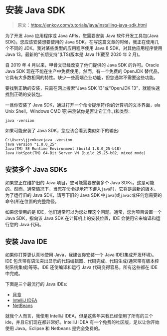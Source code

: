 # 安装 Java SDK

> 原文：<https://jenkov.com/tutorials/java/installing-java-sdk.html>

为了开发 Java 应用程序或 Java APIs，您需要安装 Java 软件开发工具包(Java SDK)。您应该安装想要使用的 Java SDK。在写这篇文章的时候，我正在使用几个不同的 JDK。我对某些类型的应用程序使用 Java 8 SDK，对其他应用程序使用 Java 13。最新的“长期支持”(LTS)版本是 Java 11(截至 2020 年 2 月)。

自 2019 年 4 月以来，甲骨文已经改变了他们提供的 Java SDK 的许可。Oracle Java SDK 现在不能在生产中免费使用。然而，有一个免费的 OpenJDK 替代品，它具有大多数相同的特性。缺少一些高端企业功能，但您通常不需要这些功能。

要找到正确的安装，只需在网上搜索“Java SDK 13”或“OpenJDK 13”，就能快速找到正确的安装包。

一旦你安装了 Java SDK，通过打开一个命令提示符(你的计算机的文本界面，ala Unix Shell，Windows CMD 等)来测试你是否让它工作。)和类型:

```
java -version

```

如果可能安装了 Java SDK，您应该会看到类似如下的输出:

```
C:\Users\jjenkov>java -version
java version "1.8.0_25"
Java(TM) SE Runtime Environment (build 1.8.0_25-b18)
Java HotSpot(TM) 64-Bit Server VM (build 25.25-b02, mixed mode)

```

## 安装多个 Java SDKs

如果您正在维护旧的 Java 项目，您可能需要安装多个 Java SDKs。这是可能的。然而，通常情况下，当您在命令提示符下键入`java`时，它将是最新的版本。为了运行旧的 Java SDK，请写下旧的 Java SDK 中`java`(或`javac`或任何您需要的命令)所在位置的完整路径。

如果您使用的是 IDE，他们通常可以为您处理这个问题。通常，您为项目设置一个 Java SDK，指向该 Java SDK 在计算机上的安装位置，IDE 会使用它来编译和运行您的 Java 代码。

## 安装 Java IDE

如果你打算更认真地使用 Java，我建议你安装一个 Java IDE(集成开发环境)。IDE 包含带有语法突出显示的代码编辑器、代码完成、代码生成(通常带有版本控制系统集成)等等。IDE 还使编译和运行 Java 代码变得容易，所有这些都在 IDE 中完成。

下面是三个最流行的 Java IDEs:

*   [月食](http://www.eclipse.org/)
*   [IntelliJ IDEA](https://www.jetbrains.com/idea/)
*   [NetBeans](https://netbeans.org/)

就我个人而言，我使用 IntelliJ IDEA，但是这些年来我已经使用了所有的三个 ide，并且它们现在都非常好。IntelliJ IDEA 有一个免费的社区版，足以让你开始使用 Java。Eclipse 和 Netbeans 是完全免费的。